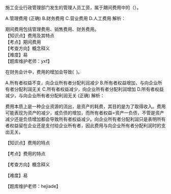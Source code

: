 <p>施工企业行政管理部门发生的管理人员工资，属于期间费用中的（）。</p>
A.管理费用  (正确)
B.财务费用
C.营业费用
D.人工费用
解析：<p>期间费用包括管理费用、销售费用、财务费用。<br/>【知识点】费用及其特点<br/>【考点】期间费用<br/>【考查方向】概念释义<br/>【难度】易<br/>【题库维护老师：yxf】</p>
<p>在财务会计中，费用的增加会导致( &nbsp;)。</p>
A.所有者权益不变，向企业所有者分配利润减少
B.所有者权益增加，与向企业所有者分配利润无关
C.所有者权益减少，向企业所有者分配利润增加
D.所有者权益减少，与向企业所有者分配利润无关  (正确)
解析：<p>费用本质上是一种企业资源的流出，是资产的耗费，其目的是为了取得收入。费用可能表现为资产的减少，或负债的增加，而所有者权益=资产一负债，不管是资产减少还是负债增加都会导致所有者权益减少。向企业所有者分配利润只是表明所有者权益留在企业还是支付给企业所有者，因此费用与向企业所有者分配利润时的支出无关。</p><p>【知识点】费用的特点</p><p>【考点】费用的特点</p><p>【考查方向】概念释义</p><p>【难度】易</p><p>【题库维护老师：hejiade】</p>
